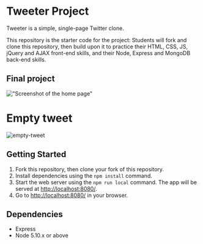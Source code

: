 # Tweeter Project

Tweeter is a simple, single-page Twitter clone.

This repository is the starter code for the project: Students will fork and clone this repository, then build upon it to practice their HTML, CSS, JS, jQuery and AJAX front-end skills, and their Node, Express and MongoDB back-end skills.

## Final project
!["Screenshot of the home page"](https://user-images.githubusercontent.com/84829054/134258764-19c42421-9a84-49ae-9cb8-e70324088686.jpg)
  # Empty tweet
  ![empty-tweet](https://user-images.githubusercontent.com/84829054/134287717-515ecafa-f83a-4ab8-a552-6a572e227eb9.png)

## Getting Started

1. Fork this repository, then clone your fork of this repository.
2. Install dependencies using the `npm install` command.
3. Start the web server using the `npm run local` command. The app will be served at <http://localhost:8080/>.
4. Go to <http://localhost:8080/> in your browser.

## Dependencies
- Express
- Node 5.10.x or above
